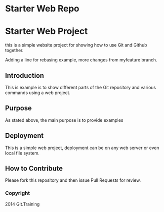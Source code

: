 # Starter Web Repo

# Starter Web Project

this is a simple website project for showing how to use Git and Github together.

Adding a line for rebasing example, more changes from myfeature branch.

## Introduction

This is example is to show different parts of the Git repository and various
commands using a web project.

## Purpose

As stated above, the main purpose is to provide examples

## Deployment

This is a simple web project, deployment can be on any web server
or even local file system.

## How to Contribute

Please fork this repository and then issue Pull Requests for review.

### Copyright

2014 Git.Training

